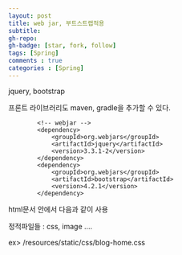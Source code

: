 ```yaml
---
layout: post
title: web jar, 부트스트랩적용
subtitle: 
gh-repo: 
gh-badge: [star, fork, follow]
tags: [Spring]
comments : true
categories : [Spring]
---
```


jquery, bootstrap  

프론트 라이브러리도 maven, gradle을 추가할 수 있다.  

~~~
		<!-- webjar -->
		<dependency>
			<groupId>org.webjars</groupId>
			<artifactId>jquery</artifactId>
			<version>3.3.1-2</version>
		</dependency>
		<dependency>
			<groupId>org.webjars</groupId>
			<artifactId>bootstrap</artifactId>
			<version>4.2.1</version>
		</dependency>
~~~

html문서 안에서 다음과 같이 사용  

정적파일들 : css, image ....  

ex> /resources/static/css/blog-home.css    
